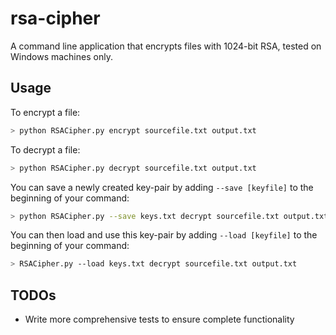 # rsa-cipher
A command line application that encrypts files with 1024-bit RSA, tested on Windows machines only.

Usage
-----

To encrypt a file:

```bash
> python RSACipher.py encrypt sourcefile.txt output.txt
```

To decrypt a file:

```bash
> python RSACipher.py decrypt sourcefile.txt output.txt
```

You can save a newly created key-pair by adding `--save [keyfile]` to the beginning of your command:

```bash
> python RSACipher.py --save keys.txt decrypt sourcefile.txt output.txt
```

You can then load and use this key-pair by adding `--load [keyfile]` to the beginning of your command:

```bash
> RSACipher.py --load keys.txt decrypt sourcefile.txt output.txt
```

TODOs
-----
* Write more comprehensive tests to ensure complete functionality
